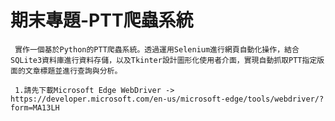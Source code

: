 # 期末專題-PTT爬蟲系統
     實作一個基於Python的PTT爬蟲系統。透過運用Selenium進行網頁自動化操作，結合SQLite3資料庫進行資料存儲，以及Tkinter設計圖形化使用者介面，實現自動抓取PTT指定版面的文章標題並進行查詢與分析。
     
     1.請先下載Microsoft Edge WebDriver -> https://developer.microsoft.com/en-us/microsoft-edge/tools/webdriver/?form=MA13LH
